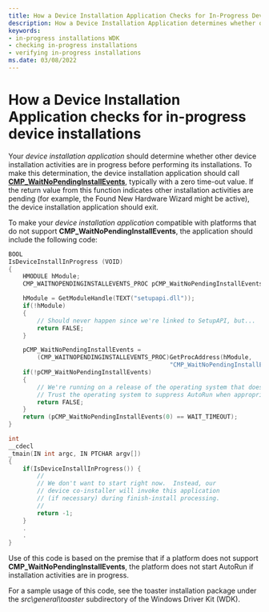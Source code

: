 ```yaml
---
title: How a Device Installation Application Checks for In-Progress Device Installations
description: How a Device Installation Application determines whether other device installation activities are in progress before performing its installations.
keywords:
- in-progress installations WDK
- checking in-progress installations
- verifying in-progress installations
ms.date: 03/08/2022
---
```


# How a Device Installation Application checks for in-progress device installations

Your *device installation application* should determine whether other device installation activities are in progress before performing its installations. To make this determination, the device installation application should call [**CMP_WaitNoPendingInstallEvents**](/windows/win32/api/cfgmgr32/nf-cfgmgr32-cm_waitnopendinginstallevents), typically with a zero time-out value. If the return value from this function indicates other installation activities are pending (for example, the Found New Hardware Wizard might be active), the device installation application should exit.

To make your *device installation application* compatible with platforms that do not support **CMP_WaitNoPendingInstallEvents**, the application should include the following code:

```cpp
BOOL
IsDeviceInstallInProgress (VOID)
{
    HMODULE hModule;
    CMP_WAITNOPENDINGINSTALLEVENTS_PROC pCMP_WaitNoPendingInstallEvents;

    hModule = GetModuleHandle(TEXT("setupapi.dll"));
    if(!hModule)
    {
        // Should never happen since we're linked to SetupAPI, but...
        return FALSE;
    }

    pCMP_WaitNoPendingInstallEvents =
        (CMP_WAITNOPENDINGINSTALLEVENTS_PROC)GetProcAddress(hModule,
                                             "CMP_WaitNoPendingInstallEvents");
    if(!pCMP_WaitNoPendingInstallEvents)
    {
        // We're running on a release of the operating system that doesn't supply this function.
        // Trust the operating system to suppress AutoRun when appropriate.
        return FALSE;
    }
    return (pCMP_WaitNoPendingInstallEvents(0) == WAIT_TIMEOUT);
}

int
__cdecl
_tmain(IN int argc, IN PTCHAR argv[])
{
    if(IsDeviceInstallInProgress()) {
        //
        // We don't want to start right now.  Instead, our
        // device co-installer will invoke this application
        // (if necessary) during finish-install processing.
        //
        return -1;
    }
    .
    .
}
```

Use of this code is based on the premise that if a platform does not support **CMP_WaitNoPendingInstallEvents**, the platform does not start AutoRun if installation activities are in progress.

For a sample usage of this code, see the toaster installation package under the *src\\general\\toaster* subdirectory of the Windows Driver Kit (WDK).
